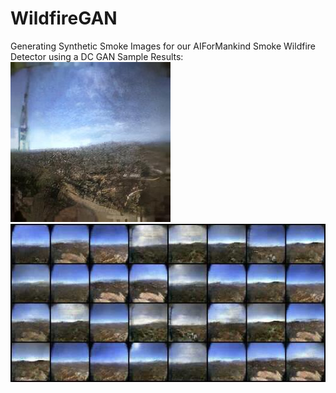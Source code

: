 # WildfireGAN
Generating Synthetic Smoke Images for our AIForMankind Smoke Wildfire Detector using a DC GAN
Sample Results:
![Screenshot](https://github.com/AarnavSawant/WildfireGAN/blob/main/gan0.jpeg)
![Screenshot](https://github.com/AarnavSawant/WildfireGAN/blob/main/gan1.jpeg)
